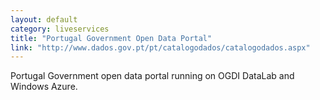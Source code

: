 ```yaml
---
layout: default
category: liveservices
title: "Portugal Government Open Data Portal"
link: "http://www.dados.gov.pt/pt/catalogodados/catalogodados.aspx"
---
```

Portugal Government open data portal running on OGDI DataLab and Windows Azure.
